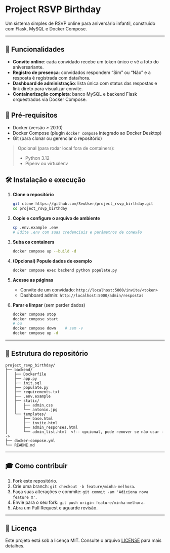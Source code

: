 # Project RSVP Birthday

Um sistema simples de RSVP online para aniversário infantil, construído com Flask, MySQL e Docker Compose.

---

## 🚀 Funcionalidades

* **Convite online**: cada convidado recebe um token único e vê a foto do aniversariante.
* **Registro de presença**: convidados respondem “Sim” ou “Não” e a resposta é registrada com data/hora.
* **Dashboard de administração**: lista única com status das respostas e link direto para visualizar convite.
* **Containerização completa**: banco MySQL e backend Flask orquestrados via Docker Compose.

## 🎯 Pré-requisitos

* Docker (versão ≥ 20.10)
* Docker Compose (plugin `docker compose` integrado ao Docker Desktop)
* Git (para clonar ou gerenciar o repositório)

> Opcional (para rodar local fora de containers):
>
> * Python 3.12
> * Pipenv ou virtualenv

## 🛠️ Instalação e execução

1. **Clone o repositório**

   ```bash
   git clone https://github.com/SeuUser/project_rsvp_birthday.git
   cd project_rsvp_birthday
   ```

2. **Copie e configure o arquivo de ambiente**

   ```bash
   cp .env.example .env
   # Edite .env com suas credenciais e parâmetros de conexão
   ```

3. **Suba os containers**

   ```bash
   docker compose up --build -d
   ```

4. **(Opcional) Popule dados de exemplo**

   ```bash
   docker compose exec backend python populate.py
   ```

5. **Acesse as páginas**

   * Convite de um convidado: `http://localhost:5000/invite/<token>`
   * Dashboard admin: `http://localhost:5000/admin/respostas`

6. **Parar e limpar** (sem perder dados)

   ```bash
   docker compose stop
   docker compose start
   # ou
   docker compose down    # sem -v
   docker compose up -d
   ```

---

## 📂 Estrutura do repositório

```
project_rsvp_birthday/
├── backend/
│   ├── Dockerfile
│   ├── app.py
│   ├── init.sql
│   ├── populate.py
│   ├── requirements.txt
│   ├── .env.example
│   ├── static/
│   │   ├── admin.css
│   │   └── antonio.jpg
│   └── templates/
│       ├── base.html
│       ├── invite.html
│       ├── admin_responses.html
│       └── admin_list.html  <!-- opcional, pode remover se não usar -->
├── docker-compose.yml
└── README.md
```

---

## 🎓 Como contribuir

1. Fork este repositório.
2. Crie uma branch: `git checkout -b feature/minha-melhora`.
3. Faça suas alterações e commite: `git commit -am 'Adiciona nova feature X'`.
4. Envie para o seu fork: `git push origin feature/minha-melhora`.
5. Abra um Pull Request e aguarde revisão.

---

## 📜 Licença

Este projeto está sob a licença MIT. Consulte o arquivo [LICENSE](LICENSE) para mais detalhes.
